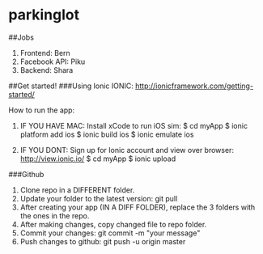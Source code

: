 # parkinglot

##Jobs
1. Frontend: Bern
2. Facebook API: Piku
3. Backend: Shara

##Get started!
###Using Ionic
IONIC: http://ionicframework.com/getting-started/

How to run the app:
1. IF YOU HAVE MAC: Install xCode to run iOS sim:
$ cd myApp
$ ionic platform add ios
$ ionic build ios
$ ionic emulate ios

2. IF YOU DONT: Sign up for Ionic account and view over browser:
http://view.ionic.io/
$ cd myApp
$ ionic upload

###Github
1. Clone repo in a DIFFERENT folder.
2. Update your folder to the latest version: git pull
2. After creating your app (IN A DIFF FOLDER), replace the 3 folders with the ones in the repo.
3. After making changes, copy changed file to repo folder.
4. Commit your changes: git commit -m "your message"
5. Push changes to github: git push -u origin master
